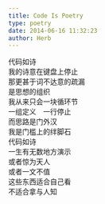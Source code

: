 ```yaml
---  
title: Code Is Poetry  
type: poetry  
date: 2014-06-16 11:32:23  
author: Herb    
---  
```

代码如诗  
我的诗意在键盘上停止  
那更甚于词不达意的疏漏  
是思想的组织    
我从来只会一块循环节  
一组定义　一行停止  
而思路是门外汉  
我是门槛上的绊脚石    
代码如诗  
一生有无数地方演示  
或者惊为天人  
或者一文不值  
这些东西适合自己看  
不适合拿与人知  
